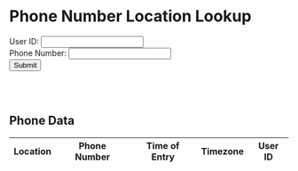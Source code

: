 <html lang="en">
  <head>
    <meta charset="UTF-8">
    <meta name="viewport" content="width=device-width, initial-scale=1.0">
    <title>Phone Number Location Lookup</title>
  </head>
  <body>
    <h1>Phone Number Location Lookup</h1>
    <form id="phone-form">
      <label for="user_id">User ID:</label>
      <input type="text" id="user_id" name="user_id" required><br>
      <label for="phone_number">Phone Number:</label>
      <input type="text" id="phone_number" name="phone_number" required><br>
      <button type="submit" id="submit-btn">Submit</button>
    </form>
    <div id="result"></div>
    <br><br>
    <h2>Phone Data</h2>
    <table id="phone-table">
      <thead>
        <tr>
          <th>Location</th>
          <th>Phone Number</th>
          <th>Time of Entry</th>
          <th>Timezone</th>
          <th>User ID</th>
        </tr>
      </thead>
      <tbody>
      </tbody>
    </table>
    <script>
      const form = document.getElementById('phone-form');
      const result = document.getElementById('result');
      const submitBtn = document.getElementById('submit-btn');
      const phoneTable = document.getElementById('phone-table');
      // Helper function to clear the table body
      function clearTable() {
        const tableBody = phoneTable.querySelector('tbody');
        tableBody.innerHTML = '';
      }
      // Helper function to add a row to the table
      function addRowToTable(rowData) {
        const tableBody = phoneTable.querySelector('tbody');
        const tableRow = document.createElement('tr');
        for (const cellData of rowData) {
          const cell = document.createElement('td');
          cell.textContent = cellData;
          tableRow.appendChild(cell);
        }
        // Add a delete button for the row
        const deleteButtonCell = document.createElement('td');
        const deleteButton = document.createElement('button');
        deleteButton.textContent = 'Delete';
        deleteButton.addEventListener('click', async () => {
          try {
            const phoneNumber = rowData[1]; // Get the phone number from the row data
            const response = await fetch(`https://jasj-inventory.duckdns.org/api/phone/${phoneNumber}`, {
              method: 'DELETE'
            });
            if (!response.ok) {
              throw new Error('Network response was not ok');
            }
            // Fetch the updated data from the API and repopulate the table
            getPhoneData();
          } catch (error) {
            console.error('Error:', error);
            result.innerText = `An error occurred: ${error.message}`;
          }
        });
        deleteButtonCell.appendChild(deleteButton);
        tableRow.appendChild(deleteButtonCell);
        tableBody.appendChild(tableRow);
      }
      ;
      // Fetch the initial phone data and populate the table
      getPhoneData();
    </script>
  </body>
</html>
